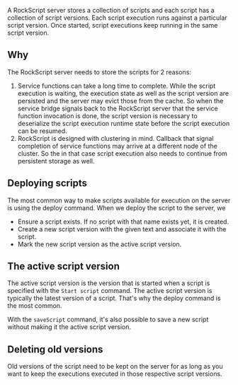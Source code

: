A RockScript server stores a collection of scripts and each script has a collection
of script versions.  Each script execution runs against a particular script version.
Once started, script executions keep running in the same script version.

## Why

The RockScript server needs to store the scripts for 2 reasons:

1. Service functions can take a long time to complete.  While the script execution 
 is waiting, the execution state as well as the script version are persisted and 
 the server may evict those from the cache.  So when the service bridge signals 
 back to the RockScript server that the service function invocation is done, 
 the script version is necessary to deserialize the script execution runtime 
 state before the script execution can be resumed.
2. RockScript is designed with clustering in mind.  Callback that signal completion 
 of service functions may arrive at a different node of the cluster.  So the 
 in that case script execution also needs to continue from persistent storage 
 as well.

## Deploying scripts

The most common way to make scripts available for execution on the server is 
using the deploy command.   When we deploy the script to the server, we 

* Ensure a script exists. If no script with that name exists yet, it is created.
* Create a new script version with the given text and associate it with the script.
* Mark the new script version as the active script version.  
  
## The active script version 

The active script version is the version that is started when a script 
is specified with the `Start script` command.  The active script version 
is typically the latest version of a script.  That's why the deploy command 
is the most common.

With the `saveScript` command, it's also possible to save a new script without 
making it the active script version.

## Deleting old versions

Old versions of the script need to be kept on the server for as long as you 
want to keep the executions executed in those respective script versions.
